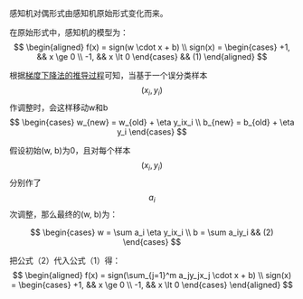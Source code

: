 感知机对偶形式由感知机原始形式变化而来。  

在原始形式中，感知机的模型为：  
$$
\begin{aligned}
f(x) = sign(w \cdot x + b)   \\
sign(x) = 
\begin{cases}
 +1, && x \ge 0 \\
 -1, && x \lt 0
 \end{cases} && (1)
\end{aligned}
$$

根据[梯度下降法的推导过程](https://windmising.gitbook.io/lihang-tongjixuexifangfa/perceptron/3)可知，当基于一个误分类样本$$(x_i, y_i)$$作调整时，会这样移动w和b   
$$
\begin{cases}
w_{new} = w_{old} + \eta y_ix_i \\
b_{new} = b_{old} + \eta y_i
\end{cases}
$$

假设初始(w, b)为0，且对每个样本$$(x_i, y_i)$$分别作了$$a_i$$次调整，那么最终的(w, b)为：  

$$
\begin{cases}
w = \sum a_i \eta y_ix_i \\
b = \sum a_iy_i    &&  (2)
\end{cases} 
$$

把公式（2）代入公式（1）得：  
$$
\begin{aligned}
f(x) = sign(\sum_{j=1}^m a_jy_jx_j \cdot x + b)   \\
sign(x) = 
\begin{cases}
 +1, && x \ge 0 \\
 -1, && x \lt 0
 \end{cases}
\end{aligned}
$$